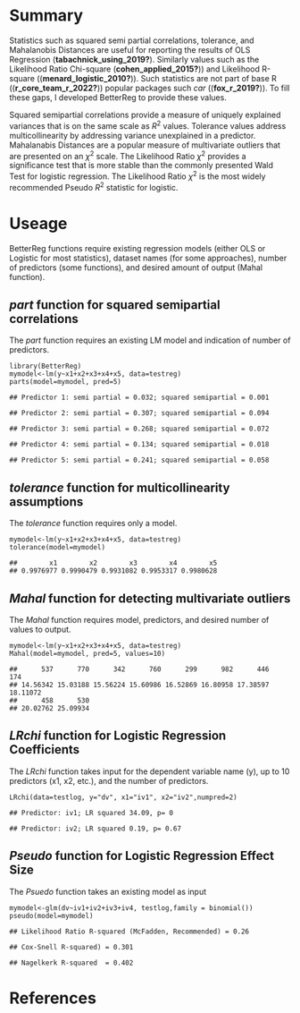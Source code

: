# Summary

Statistics such as squared semi partial correlations, tolerance, and
Mahalanobis Distances are useful for reporting the results of OLS
Regression (**tabachnick\_using\_2019?**). Similarly values such as the
Likelihood Ratio Chi-square (**cohen\_applied\_2015?**)) and Likelihood
R-square ((**menard\_logistic\_2010?**)). Such statistics are not part
of base R ((**r\_core\_team\_r\_2022?**)) popular packages such *car*
((**fox\_r\_2019?**)). To fill these gaps, I developed BetterReg to
provide these values.

Squared semipartial correlations provide a measure of uniquely explained
variances that is on the same scale as *R*<sup>2</sup> values. Tolerance
values address multicollinearity by addressing variance unexplained in a
predictor. Mahalanabis Distances are a popular measure of multivariate
outliers that are presented on an *χ*<sup>2</sup> scale. The Likelihood
Ratio *χ*<sup>2</sup> provides a significance test that is more stable
than the commonly presented Wald Test for logistic regression. The
Likelihood Ratio *χ*<sup>2</sup> is the most widely recommended Pseudo
*R*<sup>2</sup> statistic for logistic.

# Useage

BetterReg functions require existing regression models (either OLS or
Logistic for most statistics), dataset names (for some approaches),
number of predictors (some functions), and desired amount of output
(Mahal function).

## *part* function for squared semipartial correlations

The *part* function requires an existing LM model and indication of
number of predictors.

    library(BetterReg)
    mymodel<-lm(y~x1+x2+x3+x4+x5, data=testreg)
    parts(model=mymodel, pred=5)

    ## Predictor 1: semi partial = 0.032; squared semipartial = 0.001

    ## Predictor 2: semi partial = 0.307; squared semipartial = 0.094

    ## Predictor 3: semi partial = 0.268; squared semipartial = 0.072

    ## Predictor 4: semi partial = 0.134; squared semipartial = 0.018

    ## Predictor 5: semi partial = 0.241; squared semipartial = 0.058

## *tolerance* function for multicollinearity assumptions

The *tolerance* function requires only a model.

    mymodel<-lm(y~x1+x2+x3+x4+x5, data=testreg)
    tolerance(model=mymodel)

    ##        x1        x2        x3        x4        x5 
    ## 0.9976977 0.9990479 0.9931082 0.9953317 0.9980628

## *Mahal* function for detecting multivariate outliers

The *Mahal* function requires model, predictors, and desired number of
values to output.

    mymodel<-lm(y~x1+x2+x3+x4+x5, data=testreg)
    Mahal(model=mymodel, pred=5, values=10)

    ##      537      770      342      760      299      982      446      174 
    ## 14.56342 15.03188 15.56224 15.60986 16.52869 16.80958 17.38597 18.11072 
    ##      458      530 
    ## 20.02762 25.09934

## *LRchi* function for Logistic Regression Coefficients

The *LRchi* function takes input for the dependent variable name (y), up
to 10 predictors (x1, x2, etc.), and the number of predictors.

    LRchi(data=testlog, y="dv", x1="iv1", x2="iv2",numpred=2)

    ## Predictor: iv1; LR squared 34.09, p= 0

    ## Predictor: iv2; LR squared 0.19, p= 0.67

## *Pseudo* function for Logistic Regression Effect Size

The *Psuedo* function takes an existing model as input

    mymodel<-glm(dv~iv1+iv2+iv3+iv4, testlog,family = binomial())
    pseudo(model=mymodel)

    ## Likelihood Ratio R-squared (McFadden, Recommended) = 0.26

    ## Cox-Snell R-squared) = 0.301

    ## Nagelkerk R-squared  = 0.402

# References
